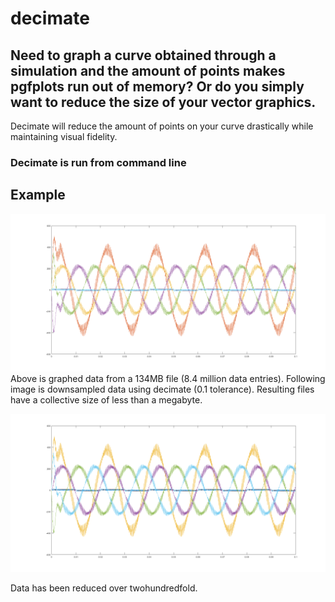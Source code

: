 # decimate

Need to graph a curve obtained through a simulation and the amount of points makes pgfplots run out of memory? Or do you simply want to reduce the size of your vector graphics.
---
Decimate will reduce the amount of points on your curve drastically while maintaining visual fidelity.

### Decimate is run from command line

## Example

![Lots of data points](_assets/bigbig.png)
Above is graphed data from a 134MB file (8.4 million data entries). Following image is downsampled data using decimate (0.1 tolerance). Resulting files have a collective size of less than a megabyte.

![Less data points but identical to above](_assets/smolbig.png)

Data has been reduced over twohundredfold.
